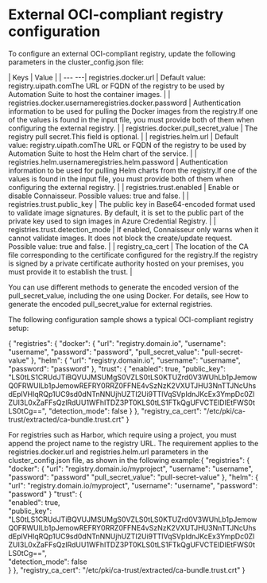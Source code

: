 ﻿# External OCI-compliant registry configuration

To configure an external OCI-compliant registry, update the following parameters in the cluster_config.json file:


| Keys | Value |
| --- ---| registries.docker.url | Default value: registry.uipath.comThe URL or FQDN of the registry to be used by Automation Suite to host the container images. |
| registries.docker.usernameregistries.docker.password | Authentication information to be used for pulling the Docker images from the registry.If one of the values is found in the input file, you must provide both of them when configuring the external registry. |
| registries.docker.pull_secret_value | The registry pull secret.This field is optional. |
| registries.helm.url | Default value: registry.uipath.comThe URL or FQDN of the registry to be used by Automation Suite to host the Helm chart of the service. |
| registries.helm.usernameregistries.helm.password | Authentication information to be used for pulling Helm charts from the registry.If one of the values is found in the input file, you must provide both of them when configuring the external registry. |
| registries.trust.enabled | Enable or disable Connaisseur. Possible values: true and false. |
| registries.trust.public_key | The public key in Base64-encoded format used to validate image signatures. By default, it is set to the public part of the private key used to sign images in Azure Credential Registry. |
| registries.trust.detection_mode | If enabled, Connaisseur only warns when it cannot validate images. It does not block the create/update request. Possible value: true and false. |
| registry_ca_cert | The location of the CA file corresponding to the certificate configured for the registry.If the registry is signed by a private certificate authority hosted on your premises, you must provide it to establish the trust. |

You can use different methods to generate the encoded version of the pull_secret_value, including the one using Docker. For details, see How to generate the encoded pull_secret_value for external registries.

The following configuration sample shows a typical OCI-compliant registry setup:

{
    "registries": {
        "docker": {
            "url": "registry.domain.io",
            "username": "username",
            "password": "password", 
            "pull_secret_value": "pull-secret-value"
        },
        "helm": {
            "url": "registry.domain.io",
            "username": "username",
            "password": "password"
        },
        "trust": {
            "enabled": true,
            "public_key": "LS0tLS1CRUdJTiBQVUJMSUMgS0VZLS0tLS0KTUZrd0V3WUhLb1pJemowQ0FRWUlLb1pJemowREFRY0RRZ0FFNE4vSzNzK2VXUTJHU3NnTTJNcUhsdEplVHlqRQp1UC9sd0dNTnNNUjhUZTI2Ui9TTlVqSVpIdnJKcEx3YmpDc0ZlZUI3L0xZaFFsQzlRdUU1WFhITDZ3PT0KLS0tLS1FTkQgUFVCTElDIEtFWS0tLS0tCg==",
            "detection_mode": false
        }
    },
    "registry_ca_cert": "/etc/pki/ca-trust/extracted/ca-bundle.trust.crt"
}

For registries such as Harbor, which require using a project, you must append the
            project name to the registry URL. The requirement applies to the
                registries.docker.url and registries.helm.url
            parameters in the cluster_config.json file, as shown in the
            following example:{
  "registries": {
    "docker": {
      "url": "registry.domain.io/myproject",
      "username": "username",
      "password": "password"
      "pull_secret_value": "pull-secret-value"
    },
    "helm": {
      "url": "registry.domain.io/myproject",
      "username": "username",
      "password": "password"
    }
    "trust": {  
        "enabled": true,  
        "public_key": "LS0tLS1CRUdJTiBQVUJMSUMgS0VZLS0tLS0KTUZrd0V3WUhLb1pJemowQ0FRWUlLb1pJemowREFRY0RRZ0FFNE4vSzNzK2VXUTJHU3NnTTJNcUhsdEplVHlqRQp1UC9sd0dNTnNNUjhUZTI2Ui9TTlVqSVpIdnJKcEx3YmpDc0ZlZUI3L0xZaFFsQzlRdUU1WFhITDZ3PT0KLS0tLS1FTkQgUFVCTElDIEtFWS0tLS0tCg==",  
        "detection_mode": false  
    }
  },
  "registry_ca_cert": "/etc/pki/ca-trust/extracted/ca-bundle.trust.crt"
}
